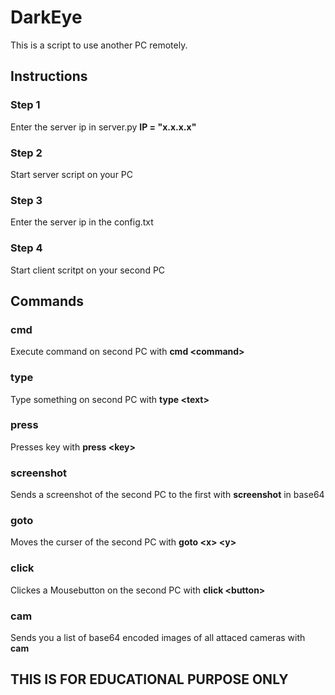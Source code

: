 # DarkEye

This is a script to use another PC remotely.

## Instructions

### Step 1
Enter the server ip in server.py **IP = "x.x.x.x"**
### Step 2
Start server script on your PC
### Step 3
Enter the server ip in the config.txt
### Step 4
Start client scritpt on your second PC


## Commands
### cmd
Execute command on second PC with **cmd \<command\>**
### type
Type something on second PC with **type \<text\>**
### press
Presses key with **press \<key\>**
### screenshot 
Sends a screenshot of the second PC to the first with **screenshot** in base64
### goto
Moves the curser of the second PC with **goto \<x\> \<y\>**
### click
Clickes a Mousebutton on the second PC with **click \<button\>**
### cam
Sends you a list of base64 encoded images of all attaced cameras with **cam**




## THIS IS FOR EDUCATIONAL PURPOSE ONLY
